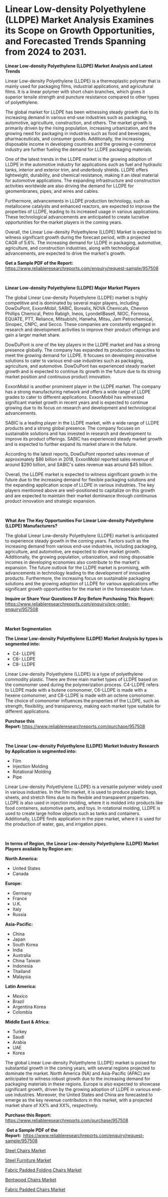 <p><h1>Linear Low-density Polyethylene (LLDPE) Market Analysis Examines its Scope on Growth Opportunities, and Forecasted Trends Spanning from 2024 to 2031.</h1></p><p><strong>Linear Low-density Polyethylene (LLDPE) Market Analysis and Latest Trends</strong></p>
<p><p>Linear Low-density Polyethylene (LLDPE) is a thermoplastic polymer that is mainly used for packaging films, industrial applications, and agricultural films. It is a linear polymer with short chain branches, which gives it superior tensile strength and puncture resistance compared to other types of polyethylene.</p><p>The global market for LLDPE has been witnessing steady growth due to its increasing demand in various end-use industries such as packaging, automotive, agriculture, construction, and others. The market growth is primarily driven by the rising population, increasing urbanization, and the growing need for packaging in industries such as food and beverages, pharmaceuticals, and consumer goods. Additionally, the increasing disposable income in developing countries and the growing e-commerce industry are further fueling the demand for LLDPE packaging materials.</p><p>One of the latest trends in the LLDPE market is the growing adoption of LLDPE in the automotive industry for applications such as fuel and hydraulic tanks, interior and exterior trim, and underbody shields. LLDPE offers lightweight, durability, and chemical resistance, making it an ideal material for automotive applications. The expanding infrastructure and construction activities worldwide are also driving the demand for LLDPE for geomembranes, pipes, and wires and cables.</p><p>Furthermore, advancements in LLDPE production technology, such as metallocene catalysts and enhanced reactors, are expected to improve the properties of LLDPE, leading to its increased usage in various applications. These technological advancements are anticipated to create lucrative opportunities for the market players in the coming years.</p><p>Overall, the Linear Low-density Polyethylene (LLDPE) Market is expected to witness significant growth during the forecast period, with a projected CAGR of 5.6%. The increasing demand for LLDPE in packaging, automotive, agriculture, and construction industries, along with technological advancements, are expected to drive the market's growth.</p></p>
<p><strong>Get a Sample PDF of the Report:&nbsp;</strong> <a href="https://www.reliableresearchreports.com/enquiry/request-sample/957508">https://www.reliableresearchreports.com/enquiry/request-sample/957508</a></p>
<p>&nbsp;</p>
<p><strong>Linear Low-density Polyethylene (LLDPE) Major Market Players</strong></p>
<p><p>The global Linear Low-density Polyethylene (LLDPE) market is highly competitive and is dominated by several major players, including DowDuPont, ExxonMobil, SABIC, Borealis, NOVA Chemicals, Chevron Phillips Chemical, Petro Rabigh, Ineos, LyondellBasell, NIOC, Formosa, EQUATE, PTT, Reliance, Mitsubishi, Hanwha, Mitsu, Jam Petrochemical, Sinopec, CNPC, and Secco. These companies are constantly engaged in research and development activities to improve their product offerings and gain a larger market share.</p><p>DowDuPont is one of the key players in the LLDPE market and has a strong presence globally. The company has expanded its production capacities to meet the growing demand for LLDPE. It focuses on developing innovative solutions to cater to various end-use industries such as packaging, agriculture, and automotive. DowDuPont has experienced steady market growth and is expected to continue its growth in the future due to its strong market position and continuous product innovation.</p><p>ExxonMobil is another prominent player in the LLDPE market. The company has a strong manufacturing network and offers a wide range of LLDPE grades to cater to different applications. ExxonMobil has witnessed significant market growth in recent years and is expected to continue growing due to its focus on research and development and technological advancements.</p><p>SABIC is a leading player in the LLDPE market, with a wide range of LLDPE products and a strong global presence. The company focuses on sustainable solutions and has invested in research and development to improve its product offerings. SABIC has experienced steady market growth and is expected to further expand its market share in the future.</p><p>According to the latest reports, DowDuPont reported sales revenue of approximately $86 billion in 2018, ExxonMobil reported sales revenue of around $290 billion, and SABIC's sales revenue was around $45 billion.</p><p>Overall, the LLDPE market is expected to witness significant growth in the future due to the increasing demand for flexible packaging solutions and the expanding application scope of LLDPE in various industries. The key players mentioned above are well-positioned to capitalize on this growth and are expected to maintain their market dominance through continuous product innovation and strategic expansion.</p></p>
<p>&nbsp;</p>
<p><strong>What Are The Key Opportunities For Linear Low-density Polyethylene (LLDPE) Manufacturers?</strong></p>
<p><p>The global Linear Low-density Polyethylene (LLDPE) market is anticipated to experience steady growth in the coming years. Factors such as the increasing demand from various end-use industries, including packaging, agriculture, and automotive, are expected to drive market growth. Additionally, the growing population, urbanization, and rising disposable incomes in developing economies also contribute to the market's expansion. The future outlook for the LLDPE market is promising, with advancements in technology leading to the development of innovative products. Furthermore, the increasing focus on sustainable packaging solutions and the growing adoption of LLDPE for various applications offer significant growth opportunities for the market in the foreseeable future.</p></p>
<p><strong>Inquire or Share Your Questions If Any Before Purchasing This Report:</strong> <a href="https://www.reliableresearchreports.com/enquiry/pre-order-enquiry/957508">https://www.reliableresearchreports.com/enquiry/pre-order-enquiry/957508</a></p>
<p>&nbsp;</p>
<p><strong>Market Segmentation</strong></p>
<p><strong>The Linear Low-density Polyethylene (LLDPE) Market Analysis by types is segmented into:</strong></p>
<p><ul><li>C4- LLDPE</li><li>C6- LLDPE</li><li>C8- LLDPE</li></ul></p>
<p><p>Linear Low-density Polyethylene (LLDPE) is a type of polyethylene commodity plastic. There are three main market types of LLDPE based on the comonomer used during the polymerization process. C4-LLDPE refers to LLDPE made with a butene comonomer, C6-LLDPE is made with a hexene comonomer, and C8-LLDPE is made with an octene comonomer. The choice of comonomer influences the properties of the LLDPE, such as strength, flexibility, and transparency, making each market type suitable for different applications.</p></p>
<p><strong>Purchase this Report:&nbsp;</strong><a href="https://www.reliableresearchreports.com/purchase/957508">https://www.reliableresearchreports.com/purchase/957508</a></p>
<p>&nbsp;</p>
<p><strong>The Linear Low-density Polyethylene (LLDPE) Market Industry Research by Application is segmented into:</strong></p>
<p><ul><li>Film</li><li>Injection Molding</li><li>Rotational Molding</li><li>Pipe</li></ul></p>
<p><p>Linear Low-density Polyethylene (LLDPE) is a versatile polymer widely used in various industries. In the film market, it is used to produce plastic bags, sheets, and stretch films due to its flexible and transparent properties. LLDPE is also used in injection molding, where it is molded into products like food containers, automotive parts, and toys. In rotational molding, LLDPE is used to create large hollow objects such as tanks and containers. Additionally, LLDPE finds application in the pipe market, where it is used for the production of water, gas, and irrigation pipes.</p></p>
<p>&nbsp;</p>
<p><strong>In terms of Region, the Linear Low-density Polyethylene (LLDPE) Market Players available by Region are:</strong></p>
<p>
    <p> <strong> North America: </strong>
        <ul>
            <li>United States</li>
            <li>Canada</li>
        </ul>
        </p> 
    <p> <strong> Europe: </strong>
        <ul>
            <li>Germany</li>
            <li>France</li>
            <li>U.K.</li>
            <li>Italy</li>
            <li>Russia</li>
        </ul>
        </p> 
    <p> <strong> Asia-Pacific: </strong>
        <ul>
            <li>China</li>
            <li>Japan</li>
            <li>South Korea</li>
            <li>India</li>
            <li>Australia</li>
            <li>China Taiwan</li>
            <li>Indonesia</li>
            <li>Thailand</li>
            <li>Malaysia</li>
        </ul>
        </p> 
    <p> <strong> Latin America: </strong>
        <ul>
            <li>Mexico</li>
            <li>Brazil</li>
            <li>Argentina Korea</li>
            <li>Colombia</li>
        </ul>
        </p> 
    <p> <strong> Middle East & Africa: </strong>
        <ul>
            <li>Turkey</li>
            <li>Saudi</li>
            <li>Arabia</li>
            <li>UAE</li>
            <li>Korea</li>
        </ul>
    </p>
    </p>
<p><p>The global Linear Low-density Polyethylene (LLDPE) market is poised for substantial growth in the coming years, with several regions projected to dominate the market. North America (NA) and Asia-Pacific (APAC) are anticipated to witness robust growth due to the increasing demand for packaging materials in these regions. Europe is also expected to showcase significant growth, driven by the growing adoption of LLDPE in various end-use industries. Moreover, the United States and China are forecasted to emerge as the key revenue contributors in this market, with a projected market share of XX% and XX%, respectively.</p></p>
<p><strong>Purchase this Report: </strong><a href="https://www.reliableresearchreports.com/purchase/957508">https://www.reliableresearchreports.com/purchase/957508</a></p>
<p>&nbsp;<strong>Get a Sample PDF of the Report:&nbsp;&nbsp;</strong><a href="https://www.reliableresearchreports.com/enquiry/request-sample/957508">https://www.reliableresearchreports.com/enquiry/request-sample/957508</a></p>
<p><strong></strong></p>
<p><p><a href="https://medium.com/@karinaokon98/steel-chairs-market-size-cagr-trends-2024-2030-c3f32429c5e3">Steel Chairs Market</a></p><p><a href="https://medium.com/@karinaokon98/steel-furniture-nbsp-market-focuses-on-market-share-size-and-projected-forecast-till-2031-22da856bdc9e">Steel Furniture Market</a></p><p><a href="https://medium.com/@geovanyjast76845/fabric-padded-folding-chairs-market-share-evolution-and-market-growth-trends-2024-2031-860e5f303950">Fabric Padded Folding Chairs Market</a></p><p><a href="https://medium.com/@karinaokon98/bentwood-chairs-market-size-market-outlook-and-market-forecast-2024-to-2031-009e707011df">Bentwood Chairs Market</a></p><p><a href="https://medium.com/@karinaokon98/fabric-padded-chairs-market-exploring-market-share-market-trends-and-future-growth-2af2b0583c5b">Fabric Padded Chairs Market</a></p></p>